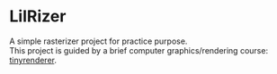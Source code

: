 # LilRizer

A simple rasterizer project for practice purpose.<br/>
This project is guided by a brief computer graphics/rendering course: [tinyrenderer](https://github.com/ssloy/tinyrenderer).
